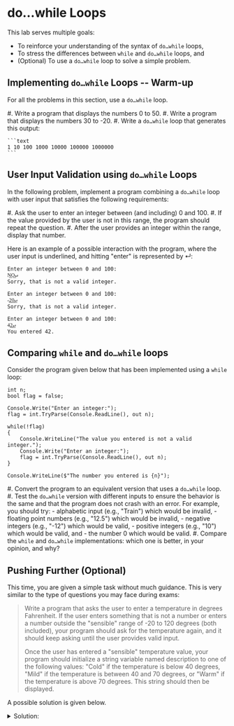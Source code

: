#  do…while Loops

This lab serves multiple goals:

- To reinforce your understanding of the syntax of `do…while` loops,
- To stress the differences between `while` and `do…while` loops, and
- (Optional) To use a `do…while` loop to solve a simple problem.

<!--
## do … while Loops

Before writing code, think through the following problems:

- In your own words, what is the difference between `while` and `do…while` loops?
- Can you think of a problem where
    - using `while` is preferable over `do…while`?
    - using `do…while` is preferable over `while`?
-->

## Implementing `do…while` Loops -- Warm-up

For all the problems in this section, use a `do…while` loop.

#. Write a program that displays the numbers 0 to 50.
#. Write a program that displays the numbers 30 to -20.
#. Write a `do…while` loop that generates this output:

    ```text
    1 10 100 1000 10000 100000 1000000
    ```

## User Input Validation using `do…while` Loops

In the following problem, implement a program combining a `do…while` loop with user input that satisfies the following requirements:

#. Ask the user to enter an integer between (and including) 0 and 100.
#. If the value provided by the user is not in this range, the program should repeat the question.
#. After the user provides an integer within the range, display that number.

Here is an example of a possible interaction with the program, where the user input is underlined, and hitting "enter" is represented by ↵:

```text
Enter an integer between 0 and 100:
N͟O͟↵
Sorry, that is not a valid integer.

Enter an integer between 0 and 100:
-͟2͟0͟↵
Sorry, that is not a valid integer.

Enter an integer between 0 and 100:
4͟2͟↵
You entered 42.
```

## Comparing `while` and `do…while` loops

Consider the program given below that has been implemented using a `while` loop:

```
int n;
bool flag = false;

Console.Write("Enter an integer:");
flag = int.TryParse(Console.ReadLine(), out n);

while(!flag)
{
    Console.WriteLine("The value you entered is not a valid integer.");
    Console.Write("Enter an integer:");
    flag = int.TryParse(Console.ReadLine(), out n);
}

Console.WriteLine($"The number you entered is {n}");
```

#. Convert the program to an equivalent version that uses a `do…while` loop.
#. Test the `do…while` version with different inputs to ensure the behavior is the same and that the program does not crash with an error. For example, you should try:
    - alphabetic input (e.g., "Train") which would be invalid,
    - floating point numbers (e.g., "12.5") which would be invalid,
    - negative integers (e.g., "-12") which would be valid,
    - positive integers (e.g., "10") which would be valid, and 
    - the number 0 which would be valid.
#. Compare the `while` and `do…while` implementations: which one is better, in your opinion, and why?


## Pushing Further (Optional)

This time, you are given a simple task without much guidance. 
This is very similar to the type of questions you may face during exams:

> Write a program that asks the user to enter a temperature in degrees Fahrenheit. If the user enters something that is not a number or enters a number outside the "sensible" range of -20 to 120 degrees (both included), your program should ask for the temperature again, and it should keep asking until the user provides valid input.
> 
> Once the user has entered a "sensible" temperature value, your program should initialize a string variable named description to one of the following values: "Cold" if the temperature is below 40 degrees, "Mild" if the temperature is between 40 and 70 degrees, or "Warm" if the temperature is above 70 degrees. This string should then be displayed.

A possible solution is given below.

<details><summary>Solution:</summary>

A possible solution, using `do…while` is:

```
int temp = 0;
bool tempConvert;
do{
    Console.Write("What's the current temperature outside?: ");
    string strTemp = Console.ReadLine();
    tempConvert = int.TryParse(strTemp, out temp);
    if (tempConvert == false)
        Console.WriteLine("That's not a temperature, that's a word.");
    else if (temp <= -20 || temp >= 120)
        Console.WriteLine("That's not possible. Be serious.");
} while (temp <= -20 || temp >= 120 || tempConvert == false);

string description;

if (temp < 40) {description = "cold";}
else if (temp <= 70){description = "mild";} // Note that we know that temp >= 40 holds at this point. 
else {description = "warm";} // Note that we know that temp > 70 holds at this point.

Console.WriteLine($"Wow, it's {description} outside today...");
```
</details>
